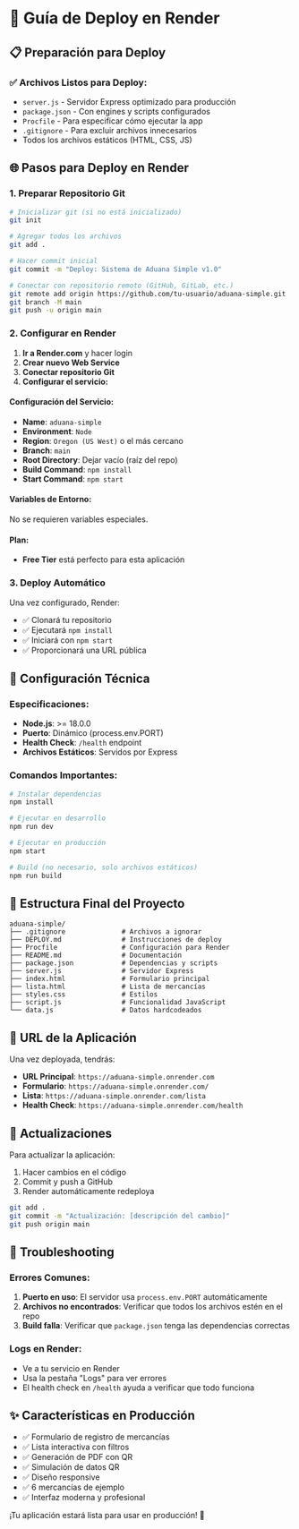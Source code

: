 # 🚀 Guía de Deploy en Render

## 📋 Preparación para Deploy

### ✅ Archivos Listos para Deploy:
- `server.js` - Servidor Express optimizado para producción
- `package.json` - Con engines y scripts configurados
- `Procfile` - Para especificar cómo ejecutar la app
- `.gitignore` - Para excluir archivos innecesarios
- Todos los archivos estáticos (HTML, CSS, JS)

## 🌐 Pasos para Deploy en Render

### 1. Preparar Repositorio Git

```bash
# Inicializar git (si no está inicializado)
git init

# Agregar todos los archivos
git add .

# Hacer commit inicial
git commit -m "Deploy: Sistema de Aduana Simple v1.0"

# Conectar con repositorio remoto (GitHub, GitLab, etc.)
git remote add origin https://github.com/tu-usuario/aduana-simple.git
git branch -M main
git push -u origin main
```

### 2. Configurar en Render

1. **Ir a Render.com** y hacer login
2. **Crear nuevo Web Service**
3. **Conectar repositorio Git**
4. **Configurar el servicio:**

#### Configuración del Servicio:
- **Name**: `aduana-simple`
- **Environment**: `Node`
- **Region**: `Oregon (US West)` o el más cercano
- **Branch**: `main`
- **Root Directory**: Dejar vacío (raíz del repo)
- **Build Command**: `npm install`
- **Start Command**: `npm start`

#### Variables de Entorno:
No se requieren variables especiales.

#### Plan:
- **Free Tier** está perfecto para esta aplicación

### 3. Deploy Automático
Una vez configurado, Render:
- ✅ Clonará tu repositorio
- ✅ Ejecutará `npm install`
- ✅ Iniciará con `npm start`
- ✅ Proporcionará una URL pública

## 🔧 Configuración Técnica

### Especificaciones:
- **Node.js**: >= 18.0.0
- **Puerto**: Dinámico (process.env.PORT)
- **Health Check**: `/health` endpoint
- **Archivos Estáticos**: Servidos por Express

### Comandos Importantes:
```bash
# Instalar dependencias
npm install

# Ejecutar en desarrollo
npm run dev

# Ejecutar en producción
npm start

# Build (no necesario, solo archivos estáticos)
npm run build
```

## 📁 Estructura Final del Proyecto

```
aduana-simple/
├── .gitignore              # Archivos a ignorar
├── DEPLOY.md               # Instrucciones de deploy
├── Procfile                # Configuración para Render
├── README.md               # Documentación
├── package.json            # Dependencias y scripts
├── server.js               # Servidor Express
├── index.html              # Formulario principal
├── lista.html              # Lista de mercancías
├── styles.css              # Estilos
├── script.js               # Funcionalidad JavaScript
└── data.js                 # Datos hardcodeados
```

## 🎯 URL de la Aplicación

Una vez deployada, tendrás:
- **URL Principal**: `https://aduana-simple.onrender.com`
- **Formulario**: `https://aduana-simple.onrender.com/`
- **Lista**: `https://aduana-simple.onrender.com/lista`
- **Health Check**: `https://aduana-simple.onrender.com/health`

## 🔄 Actualizaciones

Para actualizar la aplicación:
1. Hacer cambios en el código
2. Commit y push a GitHub
3. Render automáticamente redeploya

```bash
git add .
git commit -m "Actualización: [descripción del cambio]"
git push origin main
```

## 🐛 Troubleshooting

### Errores Comunes:
1. **Puerto en uso**: El servidor usa `process.env.PORT` automáticamente
2. **Archivos no encontrados**: Verificar que todos los archivos estén en el repo
3. **Build falla**: Verificar que `package.json` tenga las dependencias correctas

### Logs en Render:
- Ve a tu servicio en Render
- Usa la pestaña "Logs" para ver errores
- El health check en `/health` ayuda a verificar que todo funciona

## ✨ Características en Producción

- ✅ Formulario de registro de mercancías
- ✅ Lista interactiva con filtros
- ✅ Generación de PDF con QR
- ✅ Simulación de datos QR
- ✅ Diseño responsive
- ✅ 6 mercancías de ejemplo
- ✅ Interfaz moderna y profesional

¡Tu aplicación estará lista para usar en producción! 🎉